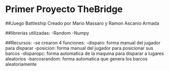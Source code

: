 # Primer Proyecto TheBridge

##Juego Battleship
  Creado por Mario Massaro y Ramon Ascanio Armada
 
##librerias utilizadas:
   -Random
   -Numpy

##Recursos:
   -se crearon 4 funciones:
       -disparo: forma manual del jugador para disparar
       -posicion: forma manual del jugador para posicionar sus barcos
       -disparopc: forma automatica de la maquina para disparar a lugares aleatorios
       -barcosrandom: forma automatica que genera los barcos aleatoriamente
